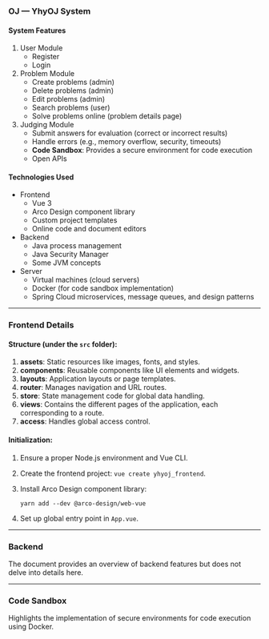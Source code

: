 ### **OJ — YhyOJ System**

#### **System Features**

1. User Module
   - Register
   - Login
2. Problem Module
   - Create problems (admin)
   - Delete problems (admin)
   - Edit problems (admin)
   - Search problems (user)
   - Solve problems online (problem details page)
3. Judging Module
   - Submit answers for evaluation (correct or incorrect results)
   - Handle errors (e.g., memory overflow, security, timeouts)
   - **Code Sandbox**: Provides a secure environment for code execution
   - Open APIs

#### **Technologies Used**

- Frontend
  - Vue 3
  - Arco Design component library
  - Custom project templates
  - Online code and document editors
- Backend
  - Java process management
  - Java Security Manager
  - Some JVM concepts
- Server
  - Virtual machines (cloud servers)
  - Docker (for code sandbox implementation)
  - Spring Cloud microservices, message queues, and design patterns

------

### **Frontend Details**

#### **Structure** (under the `src` folder):

1. **assets**: Static resources like images, fonts, and styles.
2. **components**: Reusable components like UI elements and widgets.
3. **layouts**: Application layouts or page templates.
4. **router**: Manages navigation and URL routes.
5. **store**: State management code for global data handling.
6. **views**: Contains the different pages of the application, each corresponding to a route.
7. **access**: Handles global access control.

#### **Initialization**:

1. Ensure a proper Node.js environment and Vue CLI.

2. Create the frontend project: `vue create yhyoj_frontend`.

3. Install Arco Design component library:

   ```
   yarn add --dev @arco-design/web-vue
   ```

4. Set up global entry point in `App.vue`.

------

### **Backend**

The document provides an overview of backend features but does not delve into details here.

------

### **Code Sandbox**

Highlights the implementation of secure environments for code execution using Docker.
